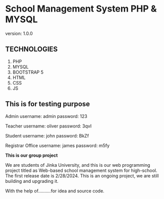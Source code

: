 # School Management System PHP & MYSQL

version: 1.0.0

## TECHNOLOGIES

1. PHP
2. MYSQL
3. BOOTSTRAP 5
4. HTML
5. CSS
6. JS

## This is for testing purpose

Admin
username: admin
password: 123

Teacher
username: oliver
password: 3qvI

Student
username: john
password: BkZf

Registrar Office
username: james
password: m5fy

**This is our group project**

We are students of Jinka University, and this is our web programming project titled as Web-based school management system for high-school. The first release date is 2/28/2024.
This is an ongoing project, we are still building and upgrading it.

With the help of..........for idea and source code.
